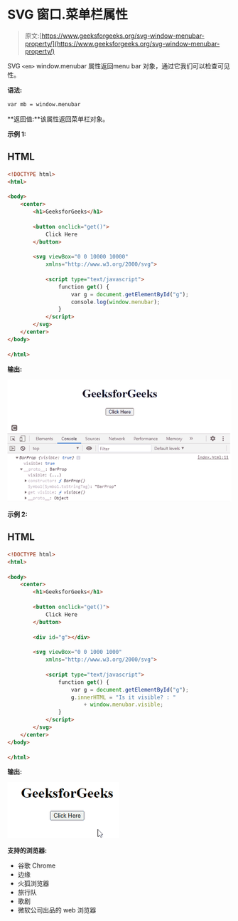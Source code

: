 # SVG 窗口.菜单栏属性

> 原文:[https://www.geeksforgeeks.org/svg-window-menubar-property/](https://www.geeksforgeeks.org/svg-window-menubar-property/)

SVG `<em>` window.menubar 属性返回menu bar 对象，通过它我们可以检查可见性。

**语法:**

```html
var mb = window.menubar

```

**返回值:**该属性返回菜单栏对象。

**示例 1:**

## HTML

```html
<!DOCTYPE html>
<html>

<body>
    <center>
        <h1>GeeksforGeeks</h1>

        <button onclick="get()">
            Click Here
        </button>

        <svg viewBox="0 0 10000 10000" 
            xmlns="http://www.w3.org/2000/svg">

            <script type="text/javascript">
                function get() {
                    var g = document.getElementById("g");
                    console.log(window.menubar);
                }
            </script>
        </svg>
    </center>
</body>

</html>
```

**输出:**

![](img/88125d834ad4bbde4cfa57681b911c1b.png)

**示例 2:**

## HTML

```html
<!DOCTYPE html>
<html>

<body>
    <center>
        <h1>GeeksforGeeks</h1>

        <button onclick="get()">
            Click Here 
        </button>

        <div id="g"></div>

        <svg viewBox="0 0 1000 1000" 
            xmlns="http://www.w3.org/2000/svg">

            <script type="text/javascript">
                function get() {
                    var g = document.getElementById("g");
                    g.innerHTML = "Is it visible? : "
                        + window.menubar.visible;
                }
            </script>
        </svg>
    </center>
</body>

</html>
```

**输出:**

![](img/b334c668db92109e2c9a11e4f4a695e1.png)

**支持的浏览器:**

*   谷歌 Chrome
*   边缘
*   火狐浏览器
*   旅行队
*   歌剧
*   微软公司出品的 web 浏览器